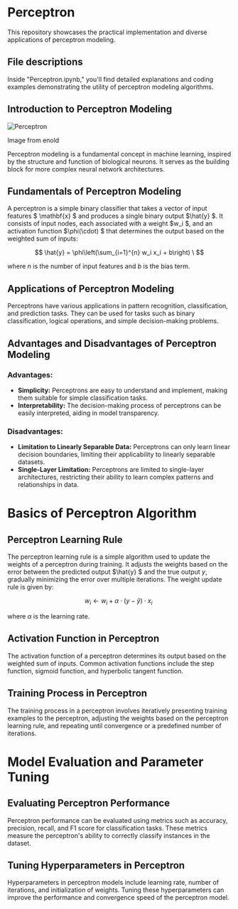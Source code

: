 # Perceptron

This repository showcases the practical implementation and diverse applications of perceptron modeling.

## File descriptions
Inside "Perceptron.ipynb," you'll find detailed explanations and coding examples demonstrating the utility of perceptron modeling algorithms.

## Introduction to Perceptron Modeling

![Perceptron](https://banner2.cleanpng.com/20180702/bte/kisspng-perceptron-artificial-neural-network-neuron-comput-science-book-5b39c87f90f730.6644008915305135355938.jpg)

Image from enold

Perceptron modeling is a fundamental concept in machine learning, inspired by the structure and function of biological neurons. It serves as the building block for more complex neural network architectures.

## Fundamentals of Perceptron Modeling

A perceptron is a simple binary classifier that takes a vector of input features $ \mathbf{x} \$ and produces a single binary output $\hat{y} \$. It consists of input nodes, each associated with a weight $w_i \$, and an activation function $\phi(\cdot) \$ that determines the output based on the weighted sum of inputs:

$$
\hat{y} = \phi\left(\sum_{i=1}^{n} w_i x_i + b\right) \
$$

where $n$ is the number of input features and $b$ is the bias term.

## Applications of Perceptron Modeling

Perceptrons have various applications in pattern recognition, classification, and prediction tasks. They can be used for tasks such as binary classification, logical operations, and simple decision-making problems.

## Advantages and Disadvantages of Perceptron Modeling

### Advantages:
- **Simplicity:** Perceptrons are easy to understand and implement, making them suitable for simple classification tasks.
- **Interpretability:** The decision-making process of perceptrons can be easily interpreted, aiding in model transparency.

### Disadvantages:
- **Limitation to Linearly Separable Data:** Perceptrons can only learn linear decision boundaries, limiting their applicability to linearly separable datasets.
- **Single-Layer Limitation:** Perceptrons are limited to single-layer architectures, restricting their ability to learn complex patterns and relationships in data.

# Basics of Perceptron Algorithm

## Perceptron Learning Rule

The perceptron learning rule is a simple algorithm used to update the weights of a perceptron during training. It adjusts the weights based on the error between the predicted output $\hat{y} \$ and the true output $y$, gradually minimizing the error over multiple iterations. The weight update rule is given by:

$$
w_i \leftarrow w_i + \alpha \cdot (y - \hat{y}) \cdot x_i \
$$

where $\alpha$ is the learning rate.

## Activation Function in Perceptron

The activation function of a perceptron determines its output based on the weighted sum of inputs. Common activation functions include the step function, sigmoid function, and hyperbolic tangent function.

## Training Process in Perceptron

The training process in a perceptron involves iteratively presenting training examples to the perceptron, adjusting the weights based on the perceptron learning rule, and repeating until convergence or a predefined number of iterations.

# Model Evaluation and Parameter Tuning

## Evaluating Perceptron Performance

Perceptron performance can be evaluated using metrics such as accuracy, precision, recall, and F1 score for classification tasks. These metrics measure the perceptron's ability to correctly classify instances in the dataset.

## Tuning Hyperparameters in Perceptron

Hyperparameters in perceptron models include learning rate, number of iterations, and initialization of weights. Tuning these hyperparameters can improve the performance and convergence speed of the perceptron model.
